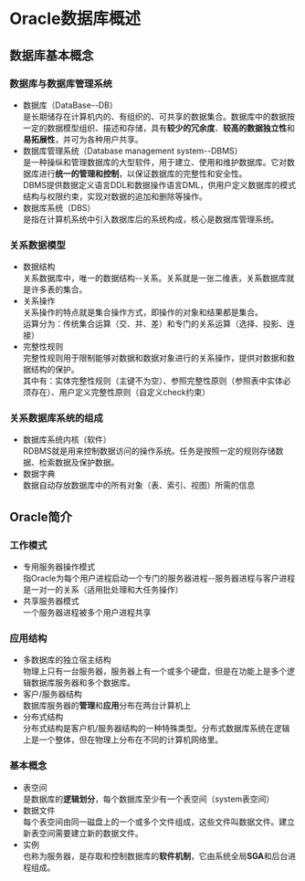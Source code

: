 <!--
 * @Author: Rooter
 * @Date: 2021-12-20 10:35:59
 * @LastEditors: Rooter
-->
# Oracle数据库概述

## 数据库基本概念

### 数据库与数据库管理系统
- 数据库（DataBase--DB）<br>
  是长期储存在计算机内的、有组织的、可共享的数据集合。数据库中的数据按一定的数据模型组织、描述和存储，具有**较少的冗余度**、**较高的数据独立性**和**易拓展性**，并可为各种用户共享。
- 数据库管理系统（Database management system--DBMS）<br>
  是一种操纵和管理数据库的大型软件，用于建立、使用和维护数据库。它对数据库进行**统一的管理和控制**，以保证数据库的完整性和安全性。<br>
  DBMS提供数据定义语言DDL和数据操作语言DML，供用户定义数据库的模式结构与权限约束，实现对数据的追加和删除等操作。<br>
- 数据库系统（DBS）<br>
  是指在计算机系统中引入数据库后的系统构成，核心是数据库管理系统。
### 关系数据模型
- 数据结构<br>
  关系数据库中，唯一的数据结构--关系。关系就是一张二维表，关系数据库就是许多表的集合。
- 关系操作<br>
  关系操作的特点就是集合操作方式，即操作的对象和结果都是集合。<br>
  运算分为：传统集合运算（交、并、差）和专门的关系运算（选择、投影、连接）
- 完整性规则<br>
  完整性规则用于限制能够对数据和数据对象进行的关系操作，提供对数据和数据结构的保护。<br>
  其中有：实体完整性规则（主键不为空）、参照完整性原则（参照表中实体必须存在）、用户定义完整性原则（自定义check约束）
### 关系数据库系统的组成
- 数据库系统内核（软件）<br>
  RDBMS就是用来控制数据访问的操作系统。任务是按照一定的规则存储数据、检索数据及保护数据。
- 数据字典<br>
  数据自动存放数据库中的所有对象（表、索引、视图）所需的信息

## Oracle简介

### 工作模式
- 专用服务器操作模式<br>
  指Oracle为每个用户进程启动一个专门的服务器进程--服务器进程与客户进程是一对一的关系（适用批处理和大任务操作）
- 共享服务器模式<br>
  一个服务器进程被多个用户进程共享
### 应用结构
- 多数据库的独立宿主结构<br>
  物理上只有一台服务器，服务器上有一个或多个硬盘，但是在功能上是多个逻辑数据库服务器和多个数据库。
- 客户/服务器结构<br>
  数据库服务器的**管理**和**应用**分布在两台计算机上
- 分布式结构<br>
  分布式结构是客户机/服务器结构的一种特殊类型。分布式数据库系统在逻辑上是一个整体，但在物理上分布在不同的计算机网络里。
### 基本概念
- 表空间<br>
  是数据库的**逻辑划分**，每个数据库至少有一个表空间（system表空间）
- 数据文件<br>
  每个表空间由同一磁盘上的一个或多个文件组成，这些文件叫数据文件。建立新表空间需要建立新的数据文件。
- 实例<br>
  也称为服务器，是存取和控制数据库的**软件机制**，它由系统全局**SGA**和后台进程组成。